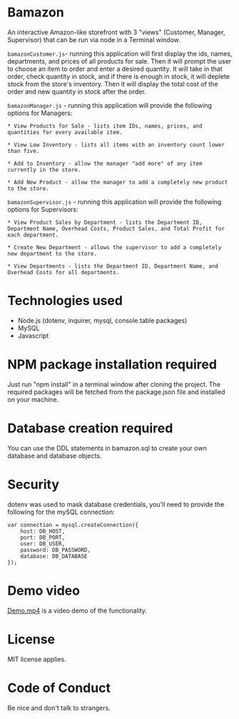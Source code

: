# Bamazon
An interactive Amazon-like storefront with 3 "views" (Customer, Manager, Supervisor) that can be run via node in a Terminal window.

`bamazonCustomer.js`- running this application will first display the ids, names, departments, and prices of all products for sale. Then it will prompt the user to choose an item to order and enter a desired quantity. It will take in that order, check quantity in stock, and if there is enough in stock, it will deplete stock from the store's inventory. Then it will display the total cost of the order and new quantity in stock after the order.

`bamazonManager.js` - running this application will provide the following options for Managers:

    * View Products for Sale - lists item IDs, names, prices, and quantities for every available item.
    
    * View Low Inventory - lists all items with an inventory count lower than five.
    
    * Add to Inventory - allow the manager "add more" of any item currently in the store.
    
    * Add New Product - allow the manager to add a completely new product to the store.

`bamazonSupervisor.js` - running this application will provide the following options for Supervisors:

    * View Product Sales by Department - lists the Department ID, Department Name, Overhead Costs, Product Sales, and Total Profit for each department.
   
    * Create New Department - allows the supervisor to add a completely new department to the store.

    * View Departments - lists the Department ID, Department Name, and Overhead Costs for all departments.

# Technologies used
* Node.js (dotenv, inquirer, mysql, console.table packages)
* MySQL
* Javascript

# NPM package installation required
Just run "npm install" in a terminal window after cloning the project. The required packages will be fetched from the package.json file and installed on your machine.

# Database creation required
You can use the DDL statements in bamazon.sql to create your own database and database objects.

# Security 
dotenv was used to mask database credentials, you'll need to provide the following for the mySQL connection:
```
var connection = mysql.createConnection({
    host: DB_HOST,
    port: DB_PORT,
    user: DB_USER,
    password: DB_PASSWORD,
    database: DB_DATABASE
});
```
# Demo video
[Demo.mp4](https://github.com/jenguin777/bamazon/blob/master/Demo.mp4) is a video demo of the functionality.

# License
MIT license applies.

# Code of Conduct
Be nice and don't talk to strangers.

